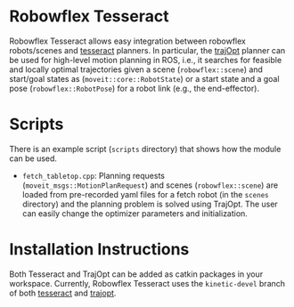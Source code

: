 # Robowflex Tesseract

Robowflex Tesseract allows easy integration between robowflex robots/scenes and [tesseract](https://github.com/ros-industrial-consortium/tesseract) planners. In particular, the [trajOpt](https://github.com/ros-industrial-consortium/trajopt_ros) planner can be used for high-level motion planning in ROS, i.e., it searches for feasible and locally optimal trajectories given a scene (`robowflex::scene`) and start/goal states as (`moveit::core::RobotState`) or  a start state and a goal pose (`robowflex::RobotPose`) for a robot link (e.g., the end-effector).

# Scripts

There is an example script (`scripts` directory) that shows how the module can be used.
- `fetch_tabletop.cpp`: Planning requests (`moveit_msgs::MotionPlanRequest`) and scenes (`robowflex::scene`) are loaded from pre-recorded yaml files for a fetch robot (in the `scenes` directory) and the planning problem is solved using TrajOpt. The user can easily change the optimizer parameters and initialization.

# Installation Instructions

Both Tesseract and TrajOpt can be added as catkin packages in your workspace. 
Currently, Robowflex Tesseract uses the `kinetic-devel` branch of both [tesseract](https://github.com/ros-industrial-consortium/tesseract/tree/kinetic-devel) and [trajopt](https://github.com/ros-industrial-consortium/trajopt_ros/tree/kinetic-devel).
